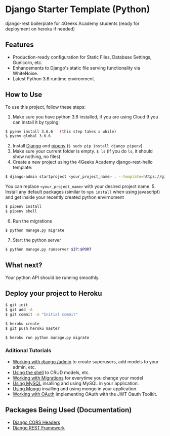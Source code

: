 # Django Starter Template (Python)

django-rest boilerplate for 4Geeks Academy students (ready for deployment on heroku if needed)

## Features

- Production-ready configuration for Static Files, Database Settings, Gunicorn, etc.
- Enhancements to Django's static file serving functionality via WhiteNoise.
- Latest Python 3.6 runtime environment.

## How to Use

To use this project, follow these steps:

1. Make sure you have python 3.6 installed, if you are using Cloud 9 you can install it by typing:
```sh
$ pyenv install 3.6.6   (this step takes a while)
$ pyenv global 3.6.6
```
2. Install [Django](https://www.djangoproject.com/) and [pipenv](https://pipenv.readthedocs.io/en/latest/) (`$ sudo pip install django pipenv`)
3. Make sure your current folder is empty. `$ ls` (if you do `ls`, it should show nothing, no files)
4. Create a new project using the 4Geeks Academy django-rest-hello template:
```sh
$ django-admin startproject <your_project_name> . --template=https://github.com/4GeeksAcademy/django-rest-hello/archive/master.zip --name=Procfile
```

You can replace ``<your_project_name>`` with your desired project name.
5. Install any default packages (similar to `npm install` when using javascript) and get inside your recently created python envirnoment
```sh
$ pipenv install
$ pipenv shell
```

6. Run the migrations
```sh
$ python manage.py migrate
```

7. Start the python server
```sh
$ python manage.py runserver $IP:$PORT
```

## What next?

Your python API should be running smoothly.


## Deploy your project to Heroku

```sh
$ git init
$ git add -A
$ git commit -m "Initial commit"

$ heroku create
$ git push heroku master

$ heroku run python manage.py migrate
```

### Aditional Tutorials
- [Working with django /admin](quick_tutorials/ADMIN.md) to create superusers, add models to your admin, etc.
- [Using the shell](quick_tutorials/DATABASE_API.md) to CRUD models, etc.
- [Working with Migrations](quick_tutorials/MIGRATIONS.md) for everytime you change your model
- [Using MySQL](quick_tutorials/MYSQL.md) insalling and using MySQL in your application.
- [Using Mongo](quick_tutorials/MONGO.md) insalling and using mongo in your application.
- [Working with OAuth](quick_tutorials/OAUTH.md) implementing OAuth with the JWT Oauth Toolkit.

## Packages Being Used (Documentation)
- [Django CORS Headers](https://github.com/ottoyiu/django-cors-headers)
- [Django REST Framework](https://github.com/encode/django-rest-framework)
